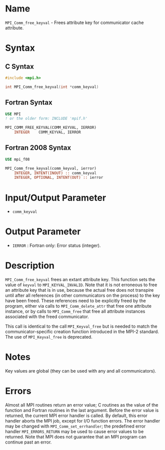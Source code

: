 # Name

`MPI_Comm_free_keyval` - Frees attribute key for communicator cache
attribute.

# Syntax

## C Syntax

```c
#include <mpi.h>

int MPI_Comm_free_keyval(int *comm_keyval)
```

## Fortran Syntax

```fortran
USE MPI
! or the older form: INCLUDE 'mpif.h'

MPI_COMM_FREE_KEYVAL(COMM_KEYVAL, IERROR)
    INTEGER    COMM_KEYVAL, IERROR
```

## Fortran 2008 Syntax

```fortran
USE mpi_f08

MPI_Comm_free_keyval(comm_keyval, ierror)
    INTEGER, INTENT(INOUT) :: comm_keyval
    INTEGER, OPTIONAL, INTENT(OUT) :: ierror
```


# Input/Output Parameter

* `comm_keyval`

# Output Parameter

* `IERROR` : Fortran only: Error status (integer).

# Description

`MPI_Comm_free_keyval` frees an extant attribute key. This function sets
the value of `keyval` to `MPI_KEYVAL_INVALID`. Note that it is not
erroneous to free an attribute key that is in use, because the actual
free does not transpire until after all references (in other
communicators on the process) to the key have been freed. These
references need to be explicitly freed by the program, either via calls
to `MPI_Comm_delete_attr` that free one attribute instance, or by calls to
`MPI_Comm_free` that free all attribute instances associated with the
freed communicator.

This call is identical to the call `MPI_Keyval_free` but is needed to
match the communicator-specific creation function introduced in the
MPI-2 standard. The use of `MPI_Keyval_free` is deprecated.

# Notes

Key values are global (they can be used with any and all communicators).

# Errors

Almost all MPI routines return an error value; C routines as the value
of the function and Fortran routines in the last argument.
Before the error value is returned, the current MPI error handler is
called. By default, this error handler aborts the MPI job, except for
I/O function errors. The error handler may be changed with
`MPI_Comm_set_errhandler`; the predefined error handler `MPI_ERRORS_RETURN`
may be used to cause error values to be returned. Note that MPI does not
guarantee that an MPI program can continue past an error.
